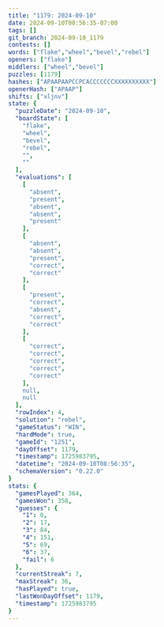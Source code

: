 ```yaml
---
title: "1179: 2024-09-10"
date: 2024-09-10T08:56:35-07:00
tags: []
git_branch: 2024-09-10_1179
contests: []
words: ["flake","wheel","bevel","rebel"]
openers: ["flake"]
middlers: ["wheel","bevel"]
puzzles: [1179]
hashes: ["APAAPAAPCCPCACCCCCCCXXXXXXXXXX"]
openerHash: ["APAAP"]
shifts: ["xljnv"]
state: {
  "puzzleDate": "2024-09-10",
  "boardState": [
    "flake",
    "wheel",
    "bevel",
    "rebel",
    "",
    ""
  ],
  "evaluations": [
    [
      "absent",
      "present",
      "absent",
      "absent",
      "present"
    ],
    [
      "absent",
      "absent",
      "present",
      "correct",
      "correct"
    ],
    [
      "present",
      "correct",
      "absent",
      "correct",
      "correct"
    ],
    [
      "correct",
      "correct",
      "correct",
      "correct",
      "correct"
    ],
    null,
    null
  ],
  "rowIndex": 4,
  "solution": "rebel",
  "gameStatus": "WIN",
  "hardMode": true,
  "gameId": "1251",
  "dayOffset": 1179,
  "timestamp": 1725983795,
  "datetime": "2024-09-10T08:56:35",
  "schemaVersion": "0.22.0"
}
stats: {
  "gamesPlayed": 364,
  "gamesWon": 358,
  "guesses": {
    "1": 0,
    "2": 17,
    "3": 84,
    "4": 151,
    "5": 69,
    "6": 37,
    "fail": 6
  },
  "currentStreak": 7,
  "maxStreak": 36,
  "hasPlayed": true,
  "lastWonDayOffset": 1179,
  "timestamp": 1725983795
}
---
```

<!-- more -->
